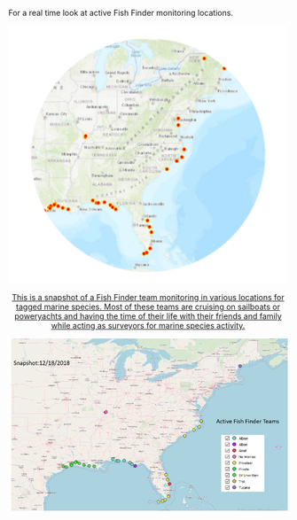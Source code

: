 
For a real time look at active Fish Finder monitoring locations.

<center><a href="https://orpteam.maps.arcgis.com/apps/webappviewer/index.html?id=c5085c49856d48a9b1e7d15ff60d1b9e" target="_blank"><img src="fff.png" <center>
  
  This is a snapshot of a Fish Finder team monitoring in various locations for tagged marine species. Most of these teams are cruising
  on sailboats or poweryachts and having the time of their life with their friends and family while acting as surveyors for marine species activity.

![alt text](snapshot.png)
